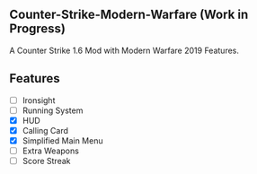## Counter-Strike-Modern-Warfare (Work in Progress)
A Counter Strike 1.6 Mod with Modern Warfare 2019 Features.

## Features
* [ ] Ironsight
* [ ] Running System
* [x] HUD
* [x] Calling Card
* [x] Simplified Main Menu
* [ ] Extra Weapons
* [ ] Score Streak
